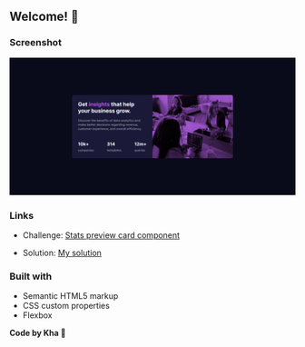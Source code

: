 ## Welcome! 👋

### Screenshot

![Stats preview card component](./images/ScreenShot.png)

### Links

- Challenge: [Stats preview card component](https://www.frontendmentor.io/challenges/stats-preview-card-component-8JqbgoU62)

- Solution: [My solution](https://froggycoding.github.io/NFT-preview-card-component/)

### Built with

- Semantic HTML5 markup
- CSS custom properties
- Flexbox

**Code by Kha :frog:**
